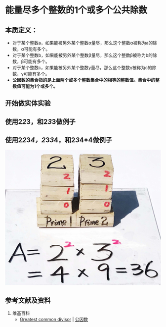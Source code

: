 # 能量尽多个整数的1个或多个公共除数

## 本质定义：

- 对于某个整数a，如果能被另外某个整数α量尽，那么这个整数α被称为a的除数，α可能有多个。
- 对于某个整数b，如果能被另外某个整数β量尽，那么这个整数β被称为b的除数，β可能有多个。
- 对于某个整数c，如果能被另外某个整数γ量尽，那么这个整数γ被称为c的除数，γ可能有多个。
- **公因数的集合指的是上面两个或多个整数集合中的相等的整数值。集合中的整数值可能为1个或多个。**

## 开始做实体实验

## 使用2*2*3，和2*3*3做例子
## 使用2*2*3*4，2*3*3*4，和2*3*4*4做例子

![](/images/数论/基本数和合成数/能量尽多个整数的1个或多个公共除数/1a1.jpg)

## 参考文献及资料

1. 维基百科
	- [Greatest common divisor](https://en.wikipedia.org/wiki/Greatest_common_divisor) | [公因数](https://zh.wikipedia.org/wiki/公因数) 





